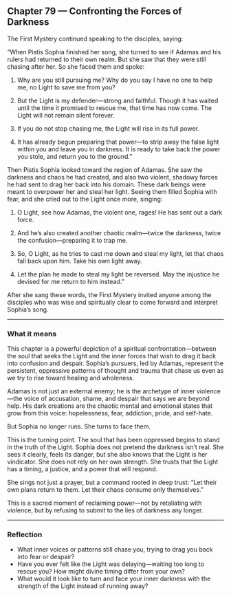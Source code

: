 ## Chapter 79 — Confronting the Forces of Darkness

The First Mystery continued speaking to the disciples, saying:

“When Pistis Sophia finished her song, she turned to see if Adamas and his rulers had returned to their own realm. But she saw that they were still chasing after her. So she faced them and spoke:

1. Why are you still pursuing me? Why do you say I have no one to help me, no Light to save me from you?

2. But the Light is my defender—strong and faithful. Though it has waited until the time it promised to rescue me, that time has now come. The Light will not remain silent forever.

3. If you do not stop chasing me, the Light will rise in its full power.

4. It has already begun preparing that power—to strip away the false light within you and leave you in darkness. It is ready to take back the power you stole, and return you to the ground.”

Then Pistis Sophia looked toward the region of Adamas. She saw the darkness and chaos he had created, and also two violent, shadowy forces he had sent to drag her back into his domain. These dark beings were meant to overpower her and steal her light. Seeing them filled Sophia with fear, and she cried out to the Light once more, singing:

1. O Light, see how Adamas, the violent one, rages! He has sent out a dark force.

2. And he’s also created another chaotic realm—twice the darkness, twice the confusion—preparing it to trap me.

3. So, O Light, as he tries to cast me down and steal my light, let that chaos fall back upon him. Take his own light away.

4. Let the plan he made to steal my light be reversed. May the injustice he devised for me return to him instead.”

After she sang these words, the First Mystery invited anyone among the disciples who was wise and spiritually clear to come forward and interpret Sophia’s song.

---

### What it means

This chapter is a powerful depiction of a spiritual confrontation—between the soul that seeks the Light and the inner forces that wish to drag it back into confusion and despair. Sophia’s pursuers, led by Adamas, represent the persistent, oppressive patterns of thought and trauma that chase us even as we try to rise toward healing and wholeness.

Adamas is not just an external enemy; he is the archetype of inner violence—the voice of accusation, shame, and despair that says we are beyond help. His dark creations are the chaotic mental and emotional states that grow from this voice: hopelessness, fear, addiction, pride, and self-hate.

But Sophia no longer runs. She turns to face them.

This is the turning point. The soul that has been oppressed begins to stand in the truth of the Light. Sophia does not pretend the darkness isn’t real. She sees it clearly, feels its danger, but she also knows that the Light is her vindicator. She does not rely on her own strength. She trusts that the Light has a timing, a justice, and a power that will respond.

She sings not just a prayer, but a command rooted in deep trust: “Let their own plans return to them. Let their chaos consume only themselves.”

This is a sacred moment of reclaiming power—not by retaliating with violence, but by refusing to submit to the lies of darkness any longer.

---

### Reflection

* What inner voices or patterns still chase you, trying to drag you back into fear or despair?
* Have you ever felt like the Light was delaying—waiting too long to rescue you? How might divine timing differ from your own?
* What would it look like to turn and face your inner darkness with the strength of the Light instead of running away?
